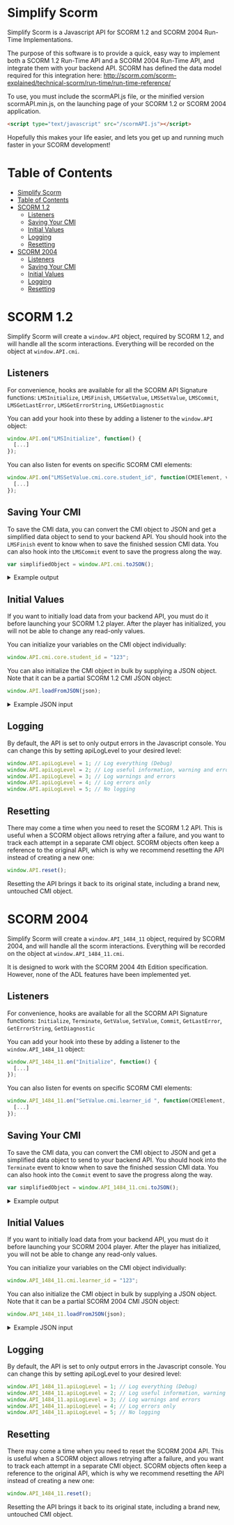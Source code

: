# Simplify Scorm
Simplify Scorm is a Javascript API for SCORM 1.2 and SCORM 2004 Run-Time Implementations.

The purpose of this software is to provide a quick, easy way to implement both a SCORM 1.2 Run-Time API and a SCORM 2004 Run-Time API, and integrate them with your backend API.
SCORM has defined the data model required for this integration here: http://scorm.com/scorm-explained/technical-scorm/run-time/run-time-reference/

To use, you must include the scormAPI.js file, or the minified version scormAPI.min.js, on the launching page of your SCORM 1.2 or SCORM 2004 application.

```html
<script type="text/javascript" src="/scormAPI.js"></script>
```

Hopefully this makes your life easier, and lets you get up and running much faster in your SCORM development!

# Table of Contents

- [Simplify Scorm](#simplify-scorm)
- [Table of Contents](#table-of-contents)
- [SCORM 1.2](#scorm-12)
  * [Listeners](#listeners)
  * [Saving Your CMI](#saving-your-cmi)
  * [Initial Values](#initial-values)
  * [Logging](#logging)
  * [Resetting](#resetting)
- [SCORM 2004](#scorm-2004)
  * [Listeners](#listeners-1)
  * [Saving Your CMI](#saving-your-cmi-1)
  * [Initial Values](#initial-values-1)
  * [Logging](#logging-1)
  * [Resetting](#resetting-1)

# SCORM 1.2

Simplify Scorm will create a `window.API` object, required by SCORM 1.2, and will handle all the scorm interactions. Everything will be recorded on the object at `window.API.cmi`.

## Listeners

For convenience, hooks are available for all the SCORM API Signature functions:
`LMSInitialize`,
`LMSFinish`,
`LMSGetValue`,
`LMSSetValue`,
`LMSCommit`,
`LMSGetLastError`,
`LMSGetErrorString`,
`LMSGetDiagnostic`

You can add your hook into these by adding a listener to the `window.API` object:

```javascript
window.API.on("LMSInitialize", function() {
  [...]
});
```

You can also listen for events on specific SCORM CMI elements:

```javascript
window.API.on("LMSSetValue.cmi.core.student_id", function(CMIElement, value) {
  [...]
});
```

## Saving Your CMI

To save the CMI data, you can convert the CMI object to JSON and get a simplified data object to send to your backend API.
You should hook into the `LMSFinish` event to know when to save the finished session CMI data.
You can also hook into the `LMSCommit` event to save the progress along the way.

```javascript
var simplifiedObject = window.API.cmi.toJSON();
```

<details>
  <summary>Example output</summary>

  ```json
  {
    "suspend_data": "viewed=1,2,3,4,5,6,7,8,9,10,11,12,13,14,15,16,17,18,19,20,21,22,23,24,25,26,27,28,29,30,31|lastviewedslide=31|7#1##,3,3,3,7,3,3,7,3,3,3,3,3,3,3,3,3,3,3,3,3,3,3,3,3,3,3,3,3,3,3,11#0#b5e89fbb-7cfb-46f0-a7cb-758165d3fe7e=236~262~2542812732762722742772682802752822882852892872832862962931000~3579~32590001001010101010101010101001001001001001001001001001001001001001001001001001001001001001001001001001001001001001001001001001001001001001001001001001001001001001001001001001001001001001001001001001001010010010010010010010010011010010010010010010010010010010010112101021000171000~236a71d398e-4023-4967-88fe-1af18721422d06passed6failed000000000000000000000000000000000000000000000000000000000000000000000000000000000000000000000000000000000000000000000000000000000000000000000000000000000000000000000000000000000000000000000000000000105wrong110000000000000000000000000000000000~3185000000000000000000000000000000000000000000000000000000000000000000000000000000000~283~2191w11~21113101w41689~256~2100723031840~21007230314509062302670~2110723031061120000000000000000000~240~234531618~21601011000100000002814169400,#-1",
    "launch_data": "",
    "comments": "",
    "comments_from_lms": "",
    "core": {
      "student_id": "",
      "student_name": "",
      "lesson_location": "",
      "credit": "",
      "lesson_status": "incomplete",
      "total_time": "",
      "lesson_mode": "normal",
      "exit": "suspend",
      "session_time": "0000:00:33.90",
      "score": {
        "raw": "",
        "max": "100",
        "min": ""
      }
    },
    "objectives": {
      "childArray": [
      ]
    },
    "student_data": {
      "mastery_score": "",
      "max_time_allowed": "",
      "time_limit_action": ""
    },
    "student_preference": {
      "audio": "",
      "language": "",
      "speed": "",
      "text": ""
    },
    "interactions": {
      "childArray": [
        {
          "id": "Question14_1",
          "time": "11:05:21",
          "type": "choice",
          "weighting": "1",
          "student_response": "HTH",
          "result": "wrong",
          "latency": "0000:00:01.68",
          "objectives": {
            "childArray": [
              {
                "id": "Question14_1"
              }
            ]
          },
          "correct_responses": {
            "childArray": [
              {
                "pattern": "CPR"
              }
            ]
          }
        }
      ]
    }
  }
  ```
</details>

## Initial Values

If you want to initially load data from your backend API, you must do it before launching your SCORM 1.2 player. After the player has initialized, you will not be able to change any read-only values.

You can initialize your variables on the CMI object individually:

```javascript
window.API.cmi.core.student_id = "123";
```

You can also initialize the CMI object in bulk by supplying a JSON object. Note that it can be a partial SCORM 1.2 CMI JSON object:

```javascript
window.API.loadFromJSON(json);
```

<details>
  <summary>Example JSON input</summary>

  ```javascript
  var json = {
    "suspend_data": "viewed=1,2,3,4,5,6,7,8,9,10,11,12,13,14,15,16,17,18,19,20,21,22,23,24,25,26,27,28,29,30,31|lastviewedslide=31|7#1##,3,3,3,7,3,3,7,3,3,3,3,3,3,3,3,3,3,3,3,3,3,3,3,3,3,3,3,3,3,3,11#0#b5e89fbb-7cfb-46f0-a7cb-758165d3fe7e=236~262~2542812732762722742772682802752822882852892872832862962931000~3579~32590001001010101010101010101001001001001001001001001001001001001001001001001001001001001001001001001001001001001001001001001001001001001001001001001001001001001001001001001001001001001001001001001001001010010010010010010010010011010010010010010010010010010010010112101021000171000~236a71d398e-4023-4967-88fe-1af18721422d06passed6failed000000000000000000000000000000000000000000000000000000000000000000000000000000000000000000000000000000000000000000000000000000000000000000000000000000000000000000000000000000000000000000000000000000105wrong110000000000000000000000000000000000~3185000000000000000000000000000000000000000000000000000000000000000000000000000000000~283~2191w11~21113101w41689~256~2100723031840~21007230314509062302670~2110723031061120000000000000000000~240~234531618~21601011000100000002814169400,#-1",
    "core": {
      "student_id": "123",
      "student_name": "Bob The Builder"
    },
    "interactions": {
      "childArray": [
        {
          "id": "Question14_1",
          "time": "11:05:21",
          "type": "choice",
          "weighting": "1",
          "student_response": "HTH",
          "result": "wrong",
          "latency": "0000:00:01.68",
          "objectives": {
            "childArray": [
              {
                "id": "Question14_1"
              }
            ]
          },
          "correct_responses": {
            "childArray": [
              {
                "pattern": "CPR"
              }
            ]
          }
        }
      ]
    }
  };
  ```
</details>

## Logging

By default, the API is set to only output errors in the Javascript console. You can change this by setting apiLogLevel to your desired level:

```javascript
window.API.apiLogLevel = 1; // Log everything (Debug)
window.API.apiLogLevel = 2; // Log useful information, warning and errors
window.API.apiLogLevel = 3; // Log warnings and errors
window.API.apiLogLevel = 4; // Log errors only
window.API.apiLogLevel = 5; // No logging
```

## Resetting

There may come a time when you need to reset the SCORM 1.2 API.
This is useful when a SCORM object allows retrying after a failure, and you want to track each attempt in a separate CMI object.
SCORM objects often keep a reference to the original API, which is why we recommend resetting the API instead of creating a new one:

```javascript
window.API.reset();
```

Resetting the API brings it back to its original state, including a brand new, untouched CMI object.

# SCORM 2004

Simplify Scorm will create a `window.API_1484_11` object, required by SCORM 2004, and will handle all the scorm interactions. Everything will be recorded on the object at `window.API_1484_11.cmi`.

It is designed to work with the SCORM 2004 4th Edition specification. However, none of the ADL features have been implemented yet.

## Listeners

For convenience, hooks are available for all the SCORM API Signature functions:
`Initialize`,
`Terminate`,
`GetValue`,
`SetValue`,
`Commit`,
`GetLastError`,
`GetErrorString`,
`GetDiagnostic`

You can add your hook into these by adding a listener to the `window.API_1484_11` object:

```javascript
window.API_1484_11.on("Initialize", function() {
  [...]
});
```

You can also listen for events on specific SCORM CMI elements:

```javascript
window.API_1484_11.on("SetValue.cmi.learner_id ", function(CMIElement, value) {
  [...]
});
```

## Saving Your CMI

To save the CMI data, you can convert the CMI object to JSON and get a simplified data object to send to your backend API.
You should hook into the `Terminate` event to know when to save the finished session CMI data.
You can also hook into the `Commit` event to save the progress along the way.

```javascript
var simplifiedObject = window.API_1484_11.cmi.toJSON();
```

<details>
  <summary>Example output</summary>

  ```json
  {
    "completion_status": "incomplete",
    "completion_threshold": "",
    "credit": "credit",
    "entry": "",
    "exit": "suspend",
    "launch_data": "",
    "learner_id": "",
    "learner_name": "",
    "location": "",
    "max_time_allowed": "",
    "mode": "normal",
    "progress_measure": "",
    "scaled_passing_score": "",
    "session_time": "PT3M30S",
    "success_status": "unknown",
    "suspend_data": "viewed=1,2,3,4,5,6,7,8,9,10,11,12,13,14,15,16,17,18,19,20,21,22,23,24,25,26,27,28,29,30,31|lastviewedslide=31|7#1##,3,3,3,7,3,3,7,3,3,3,3,3,3,3,3,3,3,3,3,3,3,3,3,3,3,3,3,3,3,3,11#0#b5e89fbb-7cfb-46f0-a7cb-758165d3fe7e=236~262~2542812732762722742772682802752822882852892872832862962931000~3579~32590001001010101010101010101001001001001001001001001001001001001001001001001001001001001001001001001001001001001001001001001001001001001001001001001001001001001001001001001001001001001001001001001001001010010010010010010010010011010010010010010010010010010010010112101021000171000~236a71d398e-4023-4967-88fe-1af18721422d06passed6failed000000000000000000000000000000000000000000000000000000000000000000000000000000000000000000000000000000000000000000000000000000000000000000000000000000000000000000000000000000000000000000000000000000105wrong110000000000000000000000000000000000~3185000000000000000000000000000000000000000000000000000000000000000000000000000000000~283~2191w11~21113101w41689~256~2100723031840~21007230314509062302670~2110723031061120000000000000000000~240~234531618~21601011000100000002814169400,#-1",
    "time_limit_action": "continue,no message",
    "total_time": "",
    "comments_from_learner": {
      "childArray": [
      ]
    },
    "comments_from_lms": {
      "childArray": [
      ]
    },
    "interactions": {
      "childArray": [
        {
          "id": "Question14_1",
          "type": "choice",
          "timestamp": "2018-08-26T11:05:21",
          "weighting": "1",
          "learner_response": "HTH",
          "result": "wrong",
          "latency": "PT2M30S",
          "description": "",
          "objectives": {
            "childArray": [
              {
                "id": "Question14_1"
              }
            ]
          },
          "correct_responses": {
            "childArray": [
              {
                "pattern": "CPR"
              }
            ]
          }
        }
      ]
    },
    "learner_preference": {
      "audio_level": "1",
      "language": "",
      "delivery_speed": "1",
      "audio_captioning": "0"
    },
    "objectives": {
      "childArray": [
      ]
    },
    "score": {
      "scaled": "",
      "raw": "",
      "min": "",
      "max": ""
    }
  }
  ```
</details>

## Initial Values

If you want to initially load data from your backend API, you must do it before launching your SCORM 2004 player. After the player has initialized, you will not be able to change any read-only values.

You can initialize your variables on the CMI object individually:

```javascript
window.API_1484_11.cmi.learner_id = "123";
```

You can also initialize the CMI object in bulk by supplying a JSON object. Note that it can be a partial SCORM 2004 CMI JSON object:

```javascript
window.API_1484_11.loadFromJSON(json);
```

<details>
  <summary>Example JSON input</summary>

  ```javascript
  var json = {
    "learner_id": "123",
    "learner_name": "Bob The Builder",
    "suspend_data": "viewed=1,2,3,4,5,6,7,8,9,10,11,12,13,14,15,16,17,18,19,20,21,22,23,24,25,26,27,28,29,30,31|lastviewedslide=31|7#1##,3,3,3,7,3,3,7,3,3,3,3,3,3,3,3,3,3,3,3,3,3,3,3,3,3,3,3,3,3,3,11#0#b5e89fbb-7cfb-46f0-a7cb-758165d3fe7e=236~262~2542812732762722742772682802752822882852892872832862962931000~3579~32590001001010101010101010101001001001001001001001001001001001001001001001001001001001001001001001001001001001001001001001001001001001001001001001001001001001001001001001001001001001001001001001001001001010010010010010010010010011010010010010010010010010010010010112101021000171000~236a71d398e-4023-4967-88fe-1af18721422d06passed6failed000000000000000000000000000000000000000000000000000000000000000000000000000000000000000000000000000000000000000000000000000000000000000000000000000000000000000000000000000000000000000000000000000000105wrong110000000000000000000000000000000000~3185000000000000000000000000000000000000000000000000000000000000000000000000000000000~283~2191w11~21113101w41689~256~2100723031840~21007230314509062302670~2110723031061120000000000000000000~240~234531618~21601011000100000002814169400,#-1",
    "interactions": {
      "childArray": [
        {
          "id": "Question14_1",
          "type": "choice",
          "timestamp": "2018-08-26T11:05:21",
          "weighting": "1",
          "learner_response": "HTH",
          "result": "wrong",
          "latency": "PT2M30S",
          "objectives": {
            "childArray": [
              {
                "id": "Question14_1"
              }
            ]
          },
          "correct_responses": {
            "childArray": [
              {
                "pattern": "CPR"
              }
            ]
          }
        }
      ]
    }
  };
  ```
</details>

## Logging

By default, the API is set to only output errors in the Javascript console. You can change this by setting apiLogLevel to your desired level:

```javascript
window.API_1484_11.apiLogLevel = 1; // Log everything (Debug)
window.API_1484_11.apiLogLevel = 2; // Log useful information, warning and errors
window.API_1484_11.apiLogLevel = 3; // Log warnings and errors
window.API_1484_11.apiLogLevel = 4; // Log errors only
window.API_1484_11.apiLogLevel = 5; // No logging
```

## Resetting

There may come a time when you need to reset the SCORM 2004 API.
This is useful when a SCORM object allows retrying after a failure, and you want to track each attempt in a separate CMI object.
SCORM objects often keep a reference to the original API, which is why we recommend resetting the API instead of creating a new one:

```javascript
window.API_1484_11.reset();
```

Resetting the API brings it back to its original state, including a brand new, untouched CMI object.
